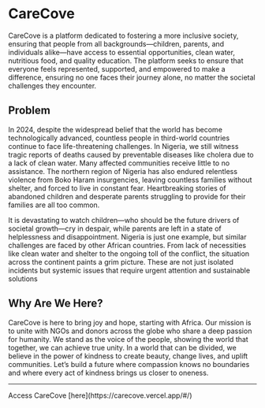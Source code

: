 # CareCove

CareCove is a platform dedicated to fostering a more inclusive society, ensuring that people from all backgrounds—children, 
parents, and individuals alike—have access to essential opportunities, clean water, nutritious food, and quality education.
The platform seeks to ensure that everyone feels represented, supported, and empowered to make a difference, ensuring no one faces their journey alone, no matter the societal challenges they encounter.


## Problem
In 2024, despite the widespread belief that the world has become technologically advanced, countless people in third-world countries 
continue to face life-threatening challenges. In Nigeria, we still witness tragic reports of deaths caused by preventable diseases 
like cholera due to a lack of clean water. Many affected communities receive little to no assistance. 
The northern region of Nigeria has also endured relentless violence from Boko Haram insurgencies, leaving countless families without shelter, 
and forced to live in constant fear. Heartbreaking stories of abandoned children and desperate parents struggling to provide for their families are all too common.

It is devastating to watch children—who should be the future drivers of societal growth—cry in despair, 
while parents are left in a state of helplessness and disappointment. Nigeria is just one example, 
but similar challenges are faced by other African countries. From lack of necessities like clean water and shelter to the ongoing toll of the conflict, 
the situation across the continent paints a grim picture. These are not just isolated incidents but systemic issues that require 
urgent attention and sustainable solutions


## Why Are We Here?
CareCove is here to bring joy and hope, starting with Africa. 
Our mission is to unite with NGOs and donors across the globe who share a deep passion for humanity. 
We stand as the voice of the people, showing the world that together, we can achieve true unity. 
In a world that can be divided, we believe in the power of kindness to create beauty, change lives, and uplift communities. 
Let’s build a future where compassion knows no boundaries and where every act of kindness brings us closer to oneness.


<hr/>
Access CareCove [here](https://carecove.vercel.app/#/)
